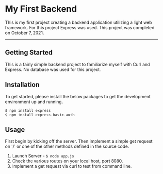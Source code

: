 # My First Backend

This is my first project creating a backend application utilizing a light web framework. For this project Express was used.
This project was completed on October 7, 2021.

***

## Getting Started

This is a fairly simple backend project to familiarize myself with Curl and Express. No database was used for this project.


## Installation

To get started, please install the below packages to get the development environment up and running.

```
$ npm install express
$ npm install express-basic-auth
```

## Usage

First begin by kicking off the server. Then implement a simple get request on '/' or one of the other methods defined in the source code.

1. Launch Server - `$ node app.js`
2. Check the various routes on your local host, port 8080.
3. Implement a get request via curl to test from command line.
